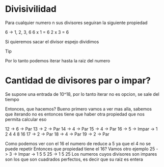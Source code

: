 # Divisivilidad

Para cualquier numero n sus divisores seguiran la siguiente propiedad

6 -> 1, 2, 3, 6
6 x 1 = 6
2 x 3 = 6

Si quieremos sacar el divisor espejo dividimos

>[!TIP]
>Por lo tanto podemos iterar hasta la raiz del numero

# Cantidad de divisores par o impar?

Se supone una entrada de 10^18, por lo tanto iterar no es opcion, se sale del tiempo

Entonces, que hacemos? Bueno primero vamos a ver mas alla, sabemos que iterando no es
entonces tiene que haber otra propiedad que nos permita calcular eso

12 -> 6 -> Par
13 -> 2 -> Par
14 -> 4 -> Par
15 -> 4 -> Par
16 -> 5 -> Impar -> 1 2 4  4 8 16
17 -> 2 -> Par
18 -> 4 -> Par
19 -> 2 -> Par

Como podemos ver con el 16 el numero de reduce a 5 ya que el 4 no se puede repetir
Entonces que propiedad tiene el 16? Vamos otro ejemplo
25 -> 3 -> Impar -> 1 5  5 25 -> 1 5 25
Los numeros cuyos divisores son impares son los que son cuadrados perfectos, es decir
que su raiz es entera
